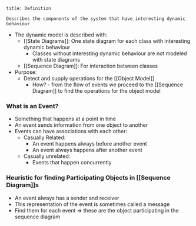 ```ad-tldr
title: Definition

Describes the components of the system that have interesting dynamic behaviour
```

- The dynamic model is described with:
	- [[State Diagrams]]: One state diagram for each class with interesting dynamic behaviour
		- Classes without interesting dynamic behaviour are not modeled with state diagrams
	- [[Sequence Diagram]]: For interaction between classes
- Purpose:
	- Detect and supply operations for the [[Object Model]]
		- How? - from the flow of events we proceed to the [[Sequence Diagram]] to find the operations for the object model

### What is an Event?
- Something that happens at a point in time
- An event sends information from one object to another
- Events can have associations with each other:
	- Casually Related:
		- An event happens always before another event
		- An event always happens after another event
	- Casually unrelated:
		- Events that happen concurrently

### Heuristic for finding Participating Objects in [[Sequence Diagram]]s
- An event always has a sender and receiver
- This representation of the event is sometimes called a message
- Find them for each event => these are the object participating in the sequence diagram

